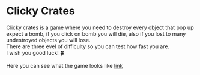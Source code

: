 # Clicky Crates
Clicky crates is a game where you need to destroy every object that pop up expect a bomb,  if you click on bomb you will die, also if you lost to many undestroyed objects you will lose.</br>
There are three evel of difficulty so you can test how fast you are.</br>
I wish you good luck! 🍀</br></br>
Here you can see what the game looks like <a href ="https://youtu.be/vh7ss-yeGCE">link</a>
